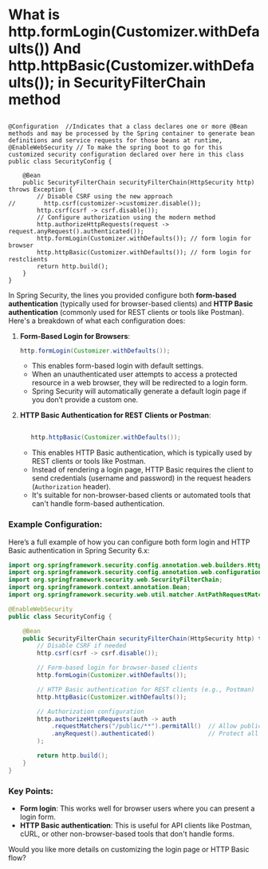 # What is http.formLogin(Customizer.withDefaults()) And  http.httpBasic(Customizer.withDefaults()); in SecurityFilterChain method

## 
````
@Configuration  //Indicates that a class declares one or more @Bean methods and may be processed by the Spring container to generate bean definitions and service requests for those beans at runtime,
@EnableWebSecurity // To make the spring boot to go for this customized security configuration declared over here in this class
public class SecurityConfig {

    @Bean
    public SecurityFilterChain securityFilterChain(HttpSecurity http) throws Exception {
        // Disable CSRF using the new approach
//        http.csrf(customizer->customizer.disable());
        http.csrf(csrf -> csrf.disable());
        // Configure authorization using the modern method
        http.authorizeHttpRequests(request -> request.anyRequest().authenticated());
        http.formLogin(Customizer.withDefaults()); // form login for browser
        http.httpBasic(Customizer.withDefaults()); // form login for restclients
        return http.build();
    }
}
````
In Spring Security, the lines you provided configure both **form-based authentication** (typically used for browser-based clients) and **HTTP Basic authentication** (commonly used for REST clients or tools like Postman). Here's a breakdown of what each configuration does:

1. **Form-Based Login for Browsers**:
   ```java
   http.formLogin(Customizer.withDefaults());
   ```
    - This enables form-based login with default settings.
    - When an unauthenticated user attempts to access a protected resource in a web browser, they will be redirected to a login form.
    - Spring Security will automatically generate a default login page if you don’t provide a custom one.

2. **HTTP Basic Authentication for REST Clients or Postman**:
   ```java
    
      http.httpBasic(Customizer.withDefaults());
   
   ```
    - This enables HTTP Basic authentication, which is typically used by REST clients or tools like Postman.
    - Instead of rendering a login page, HTTP Basic requires the client to send credentials (username and password) in the request headers (`Authorization` header).
    - It's suitable for non-browser-based clients or automated tools that can't handle form-based authentication.

### Example Configuration:
Here’s a full example of how you can configure both form login and HTTP Basic authentication in Spring Security 6.x:

```java
import org.springframework.security.config.annotation.web.builders.HttpSecurity;
import org.springframework.security.config.annotation.web.configuration.EnableWebSecurity;
import org.springframework.security.web.SecurityFilterChain;
import org.springframework.context.annotation.Bean;
import org.springframework.security.web.util.matcher.AntPathRequestMatcher;

@EnableWebSecurity
public class SecurityConfig {

    @Bean
    public SecurityFilterChain securityFilterChain(HttpSecurity http) throws Exception {
        // Disable CSRF if needed
        http.csrf(csrf -> csrf.disable());

        // Form-based login for browser-based clients
        http.formLogin(Customizer.withDefaults());

        // HTTP Basic authentication for REST clients (e.g., Postman)
        http.httpBasic(Customizer.withDefaults());

        // Authorization configuration
        http.authorizeHttpRequests(auth -> auth
            .requestMatchers("/public/**").permitAll()  // Allow public access
            .anyRequest().authenticated()               // Protect all other paths
        );

        return http.build();
    }
}
```

### Key Points:
- **Form login**: This works well for browser users where you can present a login form.
- **HTTP Basic authentication**: This is useful for API clients like Postman, cURL, or other non-browser-based tools that don't handle forms.

Would you like more details on customizing the login page or HTTP Basic flow?